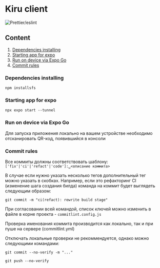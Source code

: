 # Kiru client
![Prettier/eslint](https://github.com/Mon-Keys/drssr/actions/workflows/pipeline.yml/badge.svg)

## Content
1. [Dependencies installing](#1)
2. [Starting app for expo](#2)
3. [Run on device via Expo Go](#2)
3. [Commit rules](#4)

### Dependencies installing <a name="1"></a>
```
npm installsfs
```

### Starting app for expo <a name="2"></a>
```
npx expo start --tunnel
```

### Run on device via Expo Go <a name="3"></a>
Для запуска приложения локально на вашем устройстве 
необходимо отсканировать QR-код, появившийся в консоли

### Commit rules <a name="4"></a>

Все коммиты должны соответствовать шаблону:
```['fix'|'ci'|'refact'|'code']:␣<описание коммита>```

В случае если нужно указать несколько тегов дополнительный тег можно указать в скобках.
Например, если это рефакторинг CI (изменение шага создания билда) команда на коммит будет выглядеть следующим образом:
```
git commit -m "ci(refact): rewrite build stage"
```

При согласовании всей командой, список ключей можно изменить в файле в корне проекта - ```commitlint.config.js```

Проверка именования коммита производится как локально, так и при пуше на сервере (commitlint.yml)

Отключать локальные проверки не рекоммендуется, однако можно следующими командами:
```
git commit --no-verify -m "..."
```
```
git push --no-verify
```
